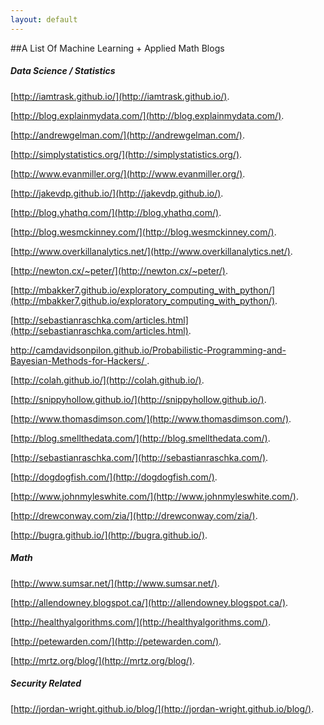 ```yaml
---
layout: default
---
```


##A List Of Machine Learning + Applied Math Blogs

##### Data Science / Statistics
[http://iamtrask.github.io/](http://iamtrask.github.io/).

[http://blog.explainmydata.com/](http://blog.explainmydata.com/).

[http://andrewgelman.com/](http://andrewgelman.com/).

[http://simplystatistics.org/](http://simplystatistics.org/).

[http://www.evanmiller.org/](http://www.evanmiller.org/).

[http://jakevdp.github.io/](http://jakevdp.github.io/).

[http://blog.yhathq.com/](http://blog.yhathq.com/).

[http://blog.wesmckinney.com/](http://blog.wesmckinney.com/).

[http://www.overkillanalytics.net/](http://www.overkillanalytics.net/).

[http://newton.cx/~peter/](http://newton.cx/~peter/).

[http://mbakker7.github.io/exploratory_computing_with_python/](http://mbakker7.github.io/exploratory_computing_with_python/).

[http://sebastianraschka.com/articles.html](http://sebastianraschka.com/articles.html).

[http://camdavidsonpilon.github.io/Probabilistic-Programming-and-Bayesian-Methods-for-Hackers/
](http://camdavidsonpilon.github.io/Probabilistic-Programming-and-Bayesian-Methods-for-Hackers/
).

[http://colah.github.io/](http://colah.github.io/).

[http://snippyhollow.github.io/](http://snippyhollow.github.io/).

[http://www.thomasdimson.com/](http://www.thomasdimson.com/).

[http://blog.smellthedata.com/](http://blog.smellthedata.com/).

[http://sebastianraschka.com/](http://sebastianraschka.com/).

[http://dogdogfish.com/](http://dogdogfish.com/).

[http://www.johnmyleswhite.com/](http://www.johnmyleswhite.com/).

[http://drewconway.com/zia/](http://drewconway.com/zia/).

[http://bugra.github.io/](http://bugra.github.io/).


##### Math
[http://www.sumsar.net/](http://www.sumsar.net/).

[http://allendowney.blogspot.ca/](http://allendowney.blogspot.ca/).

[http://healthyalgorithms.com/](http://healthyalgorithms.com/).

[http://petewarden.com/](http://petewarden.com/).

[http://mrtz.org/blog/](http://mrtz.org/blog/).


##### Security Related

[http://jordan-wright.github.io/blog/](http://jordan-wright.github.io/blog/).
